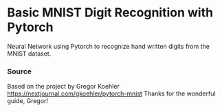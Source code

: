 # Basic MNIST Digit Recognition with Pytorch

Neural Network using Pytorch to recognize hand written digits from the MNIST dataset.

### Source

Based on the project by Gregor Koehler
https://nextjournal.com/gkoehler/pytorch-mnist
Thanks for the wonderful guide, Gregor!
